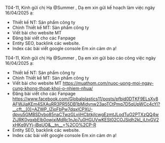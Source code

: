T04-11,
Kính gửi chị Hạ @Summer   ,
Dạ em xin gửi kế hoạch làm việc ngày 16/04/2025 ạ:
- Thiết kế NT: Sản phẩm công ty
- Chỉnh Thiết kế MT: Sản phẩm công ty
- Viết bài cho website MT
- Đăng bài viết cho các Fanpage
- Entity SEO, backlink các website.
- Index các bài viết google console
Em xin cảm ơn ạ!




T04-11,
Kính gửi chị Hạ @Summer   ,
Dạ em xin gửi báo cáo công việc ngày 16/04/2025 ạ:
- Thiết kế NT: Sản phẩm công ty
- Chỉnh Thiết kế MT: Sản phẩm công ty
- Viết bài cho website MT
https://muathom.com/nuoc-uong-moi-ngay-cung-khong-thoat-khoi-o-nhiem-nhua/
- Đăng bài viết cho các Fanpage
https://www.facebook.com/Globalplastics11/posts/pfbid0DTKF9ELsXy8AFWJjaKEm4SXAuRR3PR55DB1bMidynw23aoTCtPmq7D5qUpWCc4cYl?__cft__[0]=AZWP_lZjoFbPw7dqxlCPXU-dpvu5GMBSDvbo85naCTwzGLviiHCbtkjIcwgEzmtJLodTuO2PTXzQQ4wZiJRK0yqxbEIb0owjxiMdRc1nJp7u0HGUVwKESt02COJSidh2kI_jLtvGV2xHKq9VYj-iBqUO&__tn__=%2CO%2CP-R
- Entity SEO, backlink các website.
- Index các bài viết google console
Em xin cảm ơn ạ!